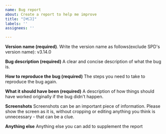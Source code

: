 ```yaml
---
name: Bug report
about: Create a report to help me improve
title: "[버그]"
labels: ''
assignees: ''

---
```


**Version name (required)**.
Write the version name as follows(exclude SPD's version name): v3.14.0

**Bug description (required)**
A clear and concise description of what the bug is.

**How to reproduce the bug (required)**
The steps you need to take to reproduce the bug again.

**What it should have been (required)**
A description of how things should have worked originally if the bug didn't happen.

**Screenshots**
Screenshots can be an important piece of information. Please show the screen as it is, without cropping or editing anything you think is unnecessary - that can be a clue.

**Anything else**
Anything else you can add to supplement the report
